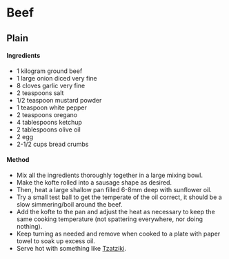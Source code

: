 # Beef

## Plain

#### Ingredients

* 1 kilogram ground beef
* 1 large onion diced very fine
* 8 cloves garlic very fine
* 2 teaspoons salt
* 1/2 teaspoon mustard powder
* 1 teaspoon white pepper
* 2 teaspoons oregano
* 4 tablespoons ketchup
* 2 tablespoons olive oil
* 2 egg
* 2-1/2 cups bread crumbs


#### Method

* Mix all the ingredients thoroughly together in a large mixing bowl.
* Make the kofte rolled into a sausage shape as desired.
* Then, heat a large shallow pan filled 6-8mm deep with sunflower oil.
* Try a small test ball to get the temperate of the oil correct, it should be a slow simmering/boil around the beef.
* Add the kofte to the pan and adjust the heat as necessary to keep the same cooking temperature (not spattering everywhere, nor doing nothing).
* Keep turning as needed and remove when cooked to a plate with paper towel to soak up excess oil.
* Serve hot with something like [Tzatziki](../tzatziki/).
